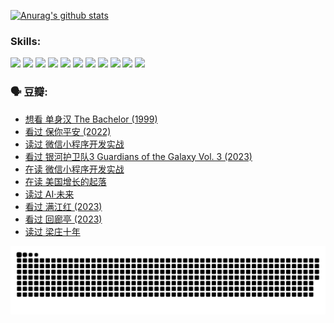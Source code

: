 
[![Anurag's github stats](https://github-readme-stats.vercel.app/api?username=w940853815)](https://github.com/anuraghazra/github-readme-stats)

### Skills:

<code><img height="32" src="https://cdn.jsdelivr.net/npm/simple-icons@v5/icons/python.svg"></code>
<code><img height="32" src="https://cdn.jsdelivr.net/npm/simple-icons@v5/icons/javascript.svg"></code>
<code><img height="32" src="https://cdn.jsdelivr.net/npm/simple-icons@v5/icons/django.svg"></code>
<code><img height="32" src="https://cdn.jsdelivr.net/npm/simple-icons@v5/icons/flask.svg"></code>
<code><img height="32" src="https://cdn.jsdelivr.net/npm/simple-icons@v5/icons/vuetify.svg"></code>
<code><img height="32" src="https://cdn.jsdelivr.net/npm/simple-icons@v5/icons/git.svg"></code>
<code><img height="32" src="https://cdn.jsdelivr.net/npm/simple-icons@v5/icons/docker.svg"></code>
<code><img height="32" src="https://cdn.jsdelivr.net/npm/simple-icons@v5/icons/postgresql.svg"></code>
<code><img height="32" src="https://cdn.jsdelivr.net/npm/simple-icons@v5/icons/elasticsearch.svg"></code>
<code><img height="32" src="https://cdn.jsdelivr.net/npm/simple-icons@v5/icons/macos.svg"></code>
<code><img height="32" src="https://cdn.jsdelivr.net/npm/simple-icons@v5/icons/linux.svg"></code>

### 🗣 豆瓣:

<!-- DOUBAN-ACTIVITIES:START -->
- [想看 单身汉 The Bachelor‎ (1999)](https://www.douban.com/people/136069238/status/4250318861/?_i=85341015)
- [看过 保你平安‎ (2022)](https://www.douban.com/people/136069238/status/4239139510/?_i=85341015)
- [读过 微信小程序开发实战](https://www.douban.com/people/136069238/status/4237321528/?_i=85341015)
- [看过 银河护卫队3 Guardians of the Galaxy Vol. 3‎ (2023)](https://www.douban.com/people/136069238/status/4236631849/?_i=85341015)
- [在读 微信小程序开发实战](https://www.douban.com/people/136069238/status/4230177692/?_i=85341015)
- [在读 美国增长的起落](https://www.douban.com/people/136069238/status/4220055912/?_i=85341015)
- [读过 AI·未来](https://www.douban.com/people/136069238/status/4220054171/?_i=85341015)
- [看过 满江红‎ (2023)](https://www.douban.com/people/136069238/status/4219146433/?_i=85341015)
- [看过 回廊亭‎ (2023)](https://www.douban.com/people/136069238/status/4215992758/?_i=85341015)
- [读过 梁庄十年](https://www.douban.com/people/136069238/status/4206664969/?_i=85341015)
<!-- DOUBAN-ACTIVITIES:END -->


![Snake animation](https://raw.githubusercontent.com/w940853815/w940853815/output/github-contribution-grid-snake.svg)

<!--
**w940853815/w940853815** is a ✨ _special_ ✨ repository because its `README.md` (this file) appears on your GitHub profile.

Here are some ideas to get you started:

- 🔭 I’m currently working on ...
- 🌱 I’m currently learning ...
- 👯 I’m looking to collaborate on ...
- 🤔 I’m looking for help with ...
- 💬 Ask me about ...
- 📫 How to reach me: ...
- 😄 Pronouns: ...
- ⚡ Fun fact: ...
-->
